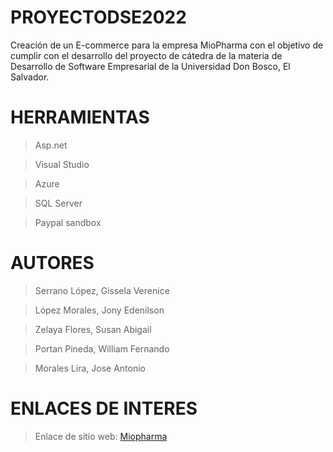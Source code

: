# PROYECTODSE2022
Creación de un E-commerce para la empresa MioPharma con el objetivo de cumplir con el desarrollo del proyecto de cátedra de la materia de Desarrollo de Software Empresarial de la Universidad Don Bosco, El Salvador.
# HERRAMIENTAS
>Asp.net

>Visual Studio

>Azure

>SQL Server

>Paypal sandbox

# AUTORES
>Serrano López, Gissela Verenice

>López Morales, Jony Edenilson

>Zelaya Flores, Susan Abigail

>Portan Pineda, William Fernando

>Morales Lira, Jose Antonio 
# ENLACES DE INTERES
>Enlace de sitio web:  [Miopharma](https://miopharma.azurewebsites.net/)

